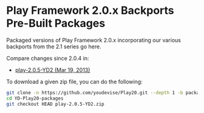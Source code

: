Play Framework 2.0.x Backports Pre-Built Packages
=================================================

Packaged versions of Play Framework 2.0.x incorporating our various backports from the 2.1 series go here.

Compare changes since 2.0.4 in:
  * [play-2.0.5-YD2 (Mar 19, 2013)](http://github.com/youdevise/Play20/compare/2.0.4...2.0.x-yd4-backport-fix-for-632-stop-plugins-in-reverse-order)  

To download a given zip file, you can do the following:

```bash
git clone -n https://github.com/youdevise/Play20.git --depth 1 -b packages-2.0.x-yd YD-Play20-packages
cd YD-Play20-packages
git checkout HEAD play-2.0.5-YD2.zip
```
